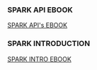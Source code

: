 
### SPARK API EBOOK
[SPARK API's EBOOK](https://drive.google.com/file/d/1-KbedgldyJTTc_1ob7BQvga4XGqjMNXY/view?usp=sharing)

### SPARK INTRODUCTION

[SPARK INTRO EBOOK](https://drive.google.com/file/d/1PMWu5dRWbub-h4kB_3912aTeA0WTwfjj/view?usp=sharing)



